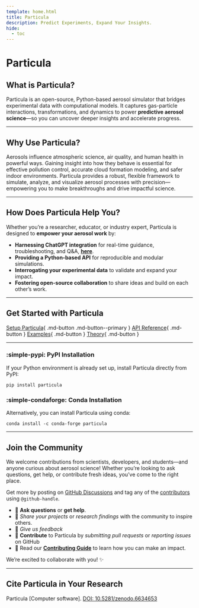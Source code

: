 ```yaml
---
template: home.html
title: Particula
description: Predict Experiments, Expand Your Insights.
hide:
  - toc
---
```


# Particula

## What is Particula?

Particula is an open-source, Python-based aerosol simulator that bridges experimental data with computational models. It captures gas-particle interactions, transformations, and dynamics to power **predictive aerosol science**—so you can uncover deeper insights and accelerate progress.

---

## Why Use Particula?

Aerosols influence atmospheric science, air quality, and human health in powerful ways. Gaining insight into how they behave is essential for effective pollution control, accurate cloud formation modeling, and safer indoor environments. Particula provides a robust, flexible framework to simulate, analyze, and visualize aerosol processes with precision—empowering you to make breakthroughs and drive impactful science.

---

## How Does Particula Help You?

Whether you’re a researcher, educator, or industry expert, Particula is designed to **empower your aerosol work** by:

- **Harnessing ChatGPT integration** for real-time guidance, troubleshooting, and Q&A, [**here**](https://chatgpt.com/g/g-67b9dffbaa988191a4c7adfd4f96af65-particula-assistant).
- **Providing a Python-based API** for reproducible and modular simulations.
- **Interrogating your experimental data** to validate and expand your impact.
- **Fostering open-source collaboration** to share ideas and build on each other’s work.

---

## Get Started with Particula

[Setup Particula](How-To-Guides/Examples/Setup_Particula/index.md){ .md-button .md-button--primary }
[API Reference](API/README.md){ .md-button }
[Examples](Examples/index.md){ .md-button }
[Theory](Theory/index.md){ .md-button }

---

### :simple-pypi: PyPI Installation
If your Python environment is already set up, install Particula directly from PyPI:
```shell
pip install particula
```

### :simple-condaforge: Conda Installation

Alternatively, you can install Particula using conda:
```shell
conda install -c conda-forge particula
```

---

## Join the Community

We welcome contributions from scientists, developers, and students—and anyone curious about aerosol science! Whether you’re looking to ask questions, get help, or contribute fresh ideas, you’ve come to the right place.

Get more by posting on [GitHub Discussions](https://github.com/uncscode/particula/discussions) and tag any of the [contributors](https://github.com/uncscode/particula/graphs/contributors) using `@github-handle`.

- 💬 **Ask questions** or **get help**.
- 🚀 *Share your projects* or *research findings* with the community to inspire others.
- 📣 *Give us feedback*
- 🌟 **Contribute** to Particula by *submitting pull requests* or *reporting issues* on GitHub
- 🔗 Read our [**Contributing Guide**](contribute/CONTRIBUTING.md) to learn how you can make an impact.

We’re excited to collaborate with you! ✨

---

## Cite Particula in Your Research
Particula [Computer software]. [DOI: 10.5281/zenodo.6634653](https://doi.org/10.5281/zenodo.6634653)
